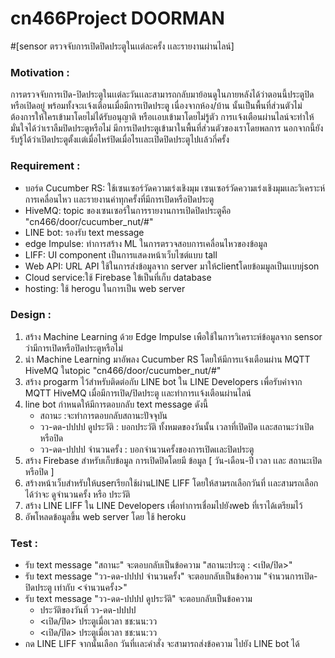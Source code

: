 # cn466Project DOORMAN
#[sensor ตรวจจับการเปิดปิดประตูในเเต่ละครั้ง เเละรายงานผ่านไลน์]
### Motivation : 
การตรวจจับการเปิด-ปิดประตูในเเต่ละวันเเละสามารถกลับมาย้อนดูในภายหลังได้ว่าตอนนี้ประตูปิดหรือเปิดอยู่ พร้อมทั้งจะเเจ้งเตือนเมื่อมีการเปิดประตู เนื่องจากห้อง/บ้าน นั้นเป็นพื้นที่ส่วนตัวไม่ต้องการให้ใครเข้ามาโดยไม่ได้รับอนุญาติ หรือเเอบเข้ามาโดยไม่รู้ตัว การเเจ้งเตือนผ่านไลน์จะทำให้มั่นใจได้ว่าเราลืมปิดประตูหรือไม่ มีการเปิดประตูเข้ามาในพื้นที่ส่วนตัวของเราโดยพลการ นอกจากนี้ยังรับรู้ได้ว่าเปิดประตูตั้งเเต่เมื่อไหร่ปิดเมื่อไรเเละเปิดปิดประตูไปเเล้วกี่ครั้ง 
### Requirement :
- บอร์ด Cucumber RS: ใช้เซนเซอร์วัดความเร่งเชิงมุม เซนเซอร์วัดความเร่งเชิงมุมเเละวิเคราะห์การเคลื่อนไหว เเละรายงานค่าทุกครั้งที่มีการเปิดหรือปิดประตู
- HiveMQ: topic ของเซนเซอร์ในการรายงานการเปิดปิดประตูคือ "cn466/door/cucumber_nut/#"
- LINE bot: รองรับ text message
- edge Impulse: ทำการสร้าง ML ในการตรวจสอบการเคลื่อนไหวของข้อมูล
- LIFF: UI component เป็นการแสดงหน้าเว็บไซต์แบบ tall
- Web API: URL API ใช้ในการส่งข้อมูลจาก server มาให้clientโดยข้อมมูลเป็นเเบบjson
- Cloud service:ใช้ Firebase ใข้เป็นที่เก็บ database
- hosting: ใช้ herogu ในการเป็น web server
### Design :
1. สร้าง Machine Learning ด้วย Edge Impulse เพือใช้ในการวิเคราะห์ข้อมูลจาก sensor ว่ามีการเปิดหรือปิดประตูหรือไม่ 
2. นำ Machine Learning มาอัพลง Cucumber RS โดยให้มีการเเจ้งเตือนผ่าน MQTT HiveMQ ในtopic "cn466/door/cucumber_nut/#"
3. สร้าง progarm ไว้สำหรับติดต่อกับ  LINE bot ใน LINE Developers เพื่อรับค่าจาก MQTT HiveMQ เมื่อมีการเปิด/ปิดประตู เเละทำการเเจ้งเตือนผ่านไลน์
4. line bot กำหนดให้มีการตอบกลับ text message ดังนี้
      * สถานะ :จะทำการตอบกลับสถานะปัจจุบัน
      * วว-ดด-ปปปป ดูประวัติ : บอกประวัติ ทั้งหมดของวันนั้น เวลาที่เปิดปิด เเละสถานะว่าเปิดหรือปิด 
      * วว-ดด-ปปปป จำนวนครั้ง : บอกจำนวนครั้งของการเปิดเเละปิดประตู
5. สร้าง Firebase สำหรับเก็บข้อมูล การเปิดปิดโดยมี ข้อมูล [ วัน-เดือน-ปี เวลา เเละ สถานะเปิดหรือปิด ]  
6. สร้างหน้าเว็บสำหรับให้userเรียกใช้ผ่านLINE LIFF โดยให้สามรถเลือกวันที่ เเละสามรถเลือกได้ว่าจะ ดูจำนวนครั้ง หรือ ประวัติ
7. สร้าง LINE LIFF ใน LINE Developers เพื่อทำการเชื่อมไปยังweb ที่เราได้เตรียมไว้
8. อัพโหลดข้อมูลขึ้น web server โดย ใช้ heroku 
### Test :
* รับ text message "สถานะ" จะตอบกลับเป็นข้อความ "สถานะประตู : <เปิด/ปิด>"
* รับ text message "วว-ดด-ปปปป จำนวนครั้ง" จะตอบกลับเป็นข้อความ "จำนวนการเปิด-ปิดประตู เท่ากับ <จำนวนครั้ง>"
* รับ text message "วว-ดด-ปปปป ดูประวัติ" จะตอบกลับเป็นข้อความ 
    * ประวัติของวันที่  วว-ดด-ปปปป
    * <เปิด/ปิด> ประตูเมื่อเวลา ชช:นน:วว
    * <เปิด/ปิด> ประตูเมื่อเวลา ชช:นน:วว
* กด LINE LIFF จากนั้นเลือก วันที่เเละคำสั่ง จะสามารถส่งข้อความ ไปยัง LINE bot ได้ 
